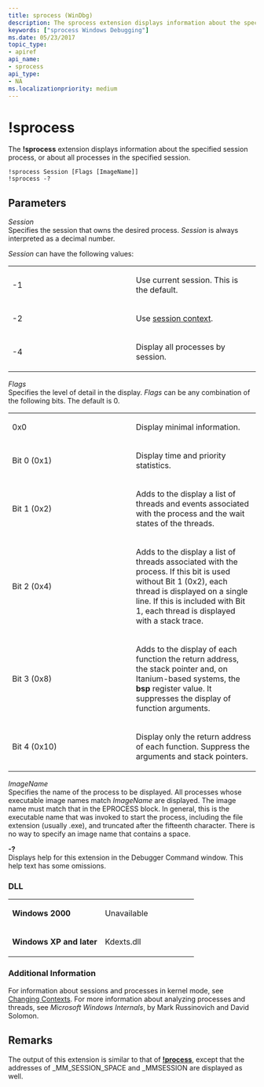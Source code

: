 ```yaml
---
title: sprocess (WinDbg)
description: The sprocess extension displays information about the specified session process, or about all processes in the specified session.
keywords: ["sprocess Windows Debugging"]
ms.date: 05/23/2017
topic_type:
- apiref
api_name:
- sprocess
api_type:
- NA
ms.localizationpriority: medium
---
```


# !sprocess


The **!sprocess** extension displays information about the specified session process, or about all processes in the specified session.

```dbgcmd
!sprocess Session [Flags [ImageName]] 
!sprocess -?
```

## <span id="ddk__sprocess_dbg"></span><span id="DDK__SPROCESS_DBG"></span>Parameters


<span id="_______Session______"></span><span id="_______session______"></span><span id="_______SESSION______"></span> *Session*   
Specifies the session that owns the desired process. *Session* is always interpreted as a decimal number.

*Session* can have the following values:

<table>
<colgroup>
<col width="50%" />
<col width="50%" />
</colgroup>
<tbody>
<tr class="odd">
<td align="left"><p>-1</p></td>
<td align="left"><p>Use current session. This is the default.</p></td>
</tr>
<tr class="even">
<td align="left"><p>-2</p></td>
<td align="left"><p>Use <a href="changing-contexts.md#session-context" data-raw-source="[session context](changing-contexts.md#session-context)">session context</a>.</p></td>
</tr>
<tr class="odd">
<td align="left"><p>-4</p></td>
<td align="left"><p>Display all processes by session.</p></td>
</tr>
</tbody>
</table>

 

<span id="_______Flags______"></span><span id="_______flags______"></span><span id="_______FLAGS______"></span> *Flags*   
Specifies the level of detail in the display. *Flags* can be any combination of the following bits. The default is 0.

<table>
<colgroup>
<col width="50%" />
<col width="50%" />
</colgroup>
<tbody>
<tr class="odd">
<td align="left"><p>0x0</p></td>
<td align="left"><p>Display minimal information.</p></td>
</tr>
<tr class="even">
<td align="left"><p>Bit 0 (0x1)</p></td>
<td align="left"><p>Display time and priority statistics.</p></td>
</tr>
<tr class="odd">
<td align="left"><p>Bit 1 (0x2)</p></td>
<td align="left"><p>Adds to the display a list of threads and events associated with the process and the wait states of the threads.</p></td>
</tr>
<tr class="even">
<td align="left"><p>Bit 2 (0x4)</p></td>
<td align="left"><p>Adds to the display a list of threads associated with the process. If this bit is used without Bit 1 (0x2), each thread is displayed on a single line. If this is included with Bit 1, each thread is displayed with a stack trace.</p></td>
</tr>
<tr class="odd">
<td align="left"><p>Bit 3 (0x8)</p></td>
<td align="left"><p>Adds to the display of each function the return address, the stack pointer and, on Itanium-based systems, the <strong>bsp</strong> register value. It suppresses the display of function arguments.</p></td>
</tr>
<tr class="even">
<td align="left"><p>Bit 4 (0x10)</p></td>
<td align="left"><p>Display only the return address of each function. Suppress the arguments and stack pointers.</p></td>
</tr>
</tbody>
</table>

 

<span id="_______ImageName______"></span><span id="_______imagename______"></span><span id="_______IMAGENAME______"></span> *ImageName*   
Specifies the name of the process to be displayed. All processes whose executable image names match *ImageName* are displayed. The image name must match that in the EPROCESS block. In general, this is the executable name that was invoked to start the process, including the file extension (usually .exe), and truncated after the fifteenth character. There is no way to specify an image name that contains a space.

<span id="_______-_______"></span> **-?**   
Displays help for this extension in the Debugger Command window. This help text has some omissions.

### <span id="DLL"></span><span id="dll"></span>DLL

<table>
<colgroup>
<col width="50%" />
<col width="50%" />
</colgroup>
<tbody>
<tr class="odd">
<td align="left"><p><strong>Windows 2000</strong></p></td>
<td align="left"><p>Unavailable</p></td>
</tr>
<tr class="even">
<td align="left"><p><strong>Windows XP and later</strong></p></td>
<td align="left"><p>Kdexts.dll</p></td>
</tr>
</tbody>
</table>

 

### <span id="Additional_Information"></span><span id="additional_information"></span><span id="ADDITIONAL_INFORMATION"></span>Additional Information

For information about sessions and processes in kernel mode, see [Changing Contexts](changing-contexts.md). For more information about analyzing processes and threads, see *Microsoft Windows Internals*, by Mark Russinovich and David Solomon. 

## Remarks

The output of this extension is similar to that of [**!process**](-process.md), except that the addresses of \_MM\_SESSION\_SPACE and \_MMSESSION are displayed as well.

 

 





